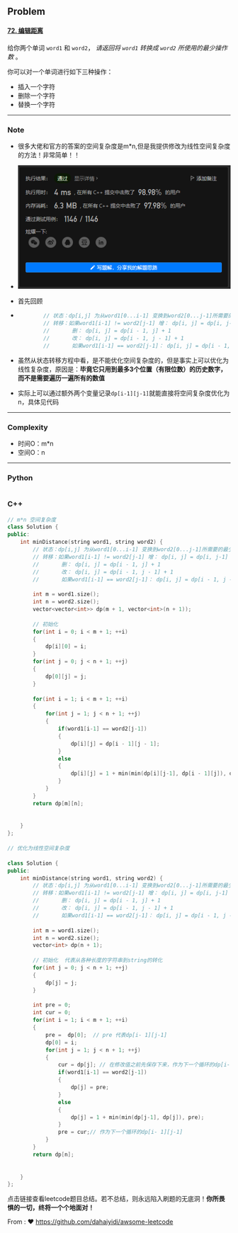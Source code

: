 ## Problem

#### [72. 编辑距离](https://leetcode.cn/problems/edit-distance/)

给你两个单词 `word1` 和 `word2`， *请返回将 `word1` 转换成 `word2` 所使用的最少操作数*  。

你可以对一个单词进行如下三种操作：

- 插入一个字符
- 删除一个字符
- 替换一个字符

------

### Note

- 很多大佬和官方的答案的空间复杂度是m*n,但是我提供修改为线性空间复杂度的方法！非常简单！！

- ![image-20220514202039389](../imgs/image-20220514202039389.png)

- 首先回顾

- ```c++
          // 状态：dp[i,j] 为从word1[0...i-1] 变换到word2[0...j-1]所需要的最少操作数
          // 转移：如果word1[i-1] != word2[j-1] 增： dp[i, j] = dp[i, j-1] + 1
          //       删： dp[i, j] = dp[i - 1, j] + 1
          //       改： dp[i, j] = dp[i - 1, j - 1] + 1
          //       如果word1[i-1] == word2[j-1]： dp[i, j] = dp[i - 1, j -1]
  ```

  

- 虽然从状态转移方程中看，是不能优化空间复杂度的，但是事实上可以优化为线性复杂度，原因是：**毕竟它只用到最多3个位置（有限位数）的历史数字，而不是需要遍历一遍所有的数值**

- 实际上可以通过额外两个变量记录`dp[i-1][j-1]`就能直接将空间复杂度优化为n，具体见代码

------

### Complexity

- 时间O：m*n
- 空间O：n

------

### Python

```python

```

### C++

```C++
// m*n 空间复杂度
class Solution {
public:
    int minDistance(string word1, string word2) {
        // 状态：dp[i,j] 为从word1[0...i-1] 变换到word2[0...j-1]所需要的最少操作数
        // 转移：如果word1[i-1] != word2[j-1] 增： dp[i, j] = dp[i, j-1] + 1
        //       删： dp[i, j] = dp[i - 1, j] + 1
        //       改： dp[i, j] = dp[i - 1, j - 1] + 1
        //       如果word1[i-1] == word2[j-1]： dp[i, j] = dp[i - 1, j -1]

        int m = word1.size();
        int n = word2.size();
        vector<vector<int>> dp(m + 1, vector<int>(n + 1));

        // 初始化
        for(int i = 0; i < m + 1; ++i)
        {
            dp[i][0] = i;
        }        
        for(int j = 0; j < n + 1; ++j)
        {
            dp[0][j] = j;
        }

        for(int i = 1; i < m + 1; ++i)
        {
            for(int j = 1; j < n + 1; ++j)
            {
                if(word1[i-1] == word2[j-1])
                {
                    dp[i][j] = dp[i - 1][j - 1];
                }
                else
                {
                    dp[i][j] = 1 + min(min(dp[i][j-1], dp[i - 1][j]), dp[i - 1][j - 1]);
                }
            }
        }
        return dp[m][n];


    }
};

// 优化为线性空间复杂度

class Solution {
public:
    int minDistance(string word1, string word2) {
        // 状态：dp[i,j] 为从word1[0...i-1] 变换到word2[0...j-1]所需要的最少操作数
        // 转移：如果word1[i-1] != word2[j-1] 增： dp[i, j] = dp[i, j-1] + 1
        //       删： dp[i, j] = dp[i - 1, j] + 1
        //       改： dp[i, j] = dp[i - 1, j - 1] + 1
        //       如果word1[i-1] == word2[j-1]： dp[i, j] = dp[i - 1, j -1]

        int m = word1.size();
        int n = word2.size();
        vector<int> dp(n + 1);

        // 初始化  代表从各种长度的字符串到string的转化    
        for(int j = 0; j < n + 1; ++j)
        {
            dp[j] = j;
        }
        
        int pre = 0;
        int cur = 0;
        for(int i = 1; i < m + 1; ++i)
        {
            pre =  dp[0];  // pre 代表dp[i- 1][j-1]
            dp[0] = i;
            for(int j = 1; j < n + 1; ++j)
            {
                cur = dp[j]; // 在修改值之前先保存下来，作为下一个循环的dp[i- 1][j-1]
                if(word1[i-1] == word2[j-1])
                {
                    dp[j] = pre;
                }
                else
                {
                    dp[j] = 1 + min(min(dp[j-1], dp[j]), pre);
                }
                pre = cur;// 作为下一个循环的dp[i- 1][j-1]
            }
        }
        return dp[n];


    }
};
```

点击链接查看leetcode题目总结。若不总结，则永远陷入刷题的无底洞！**你所畏惧的一切，终将一个个地面对！**

From : :heart: https://github.com/dahaiyidi/awsome-leetcode
